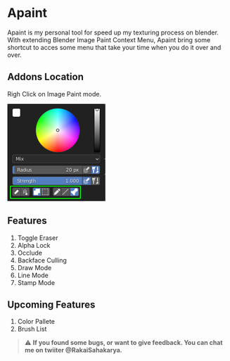 # Apaint

Apaint is my personal tool for speed up my texturing process on blender. With extending Blender Image Paint Context Menu, Apaint bring some shortcut to acces some menu that take your time when you do it over and over.

## Addons Location

Righ Click on Image Paint mode.

![UI](docs/UI.png)

## Features

1. Toggle Eraser
2. Alpha Lock
3. Occlude
4. Backface Culling
5. Draw Mode
6. Line Mode
7. Stamp Mode

## Upcoming Features

1. Color Pallete
2. Brush List

> :warning: **If you found some bugs, or want to give feedback. You can chat me on twiiter @RakaiSahakarya.**